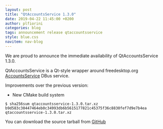 ```yaml
---
layout: post
title: "QtAccountsService 1.3.0"
date: 2019-04-22 11:45:00 +0200
author: plfiorini
categories: blog
tags: announcement release qtaccountsservice
style: blue.css
navitem: nav-blog
---
```


We are proud to announce the immediate availability of QtAccountsService 1.3.0.

QtAccountsService is a Qt-style wrapper around freedesktop.org [AccountsService][accountsservice] DBus service.

Improvements over the previous version:

* New CMake build system

```
$ sha256sum qtaccountsservice-1.3.0.tar.xz 
b9d583c30447464eb0c34993db6b5615177821c45375f36c8830fef7d9e7b4ea  qtaccountsservice-1.3.0.tar.xz
```

You can download the source tarball from [GitHub][tarball]


[accountsservice]: http://www.freedesktop.org/wiki/Software/AccountsService
[tarball]: https://github.com/lirios/qtaccountsservice/releases/download/v1.3.0/qtaccountsservice-1.3.0.tar.xz
